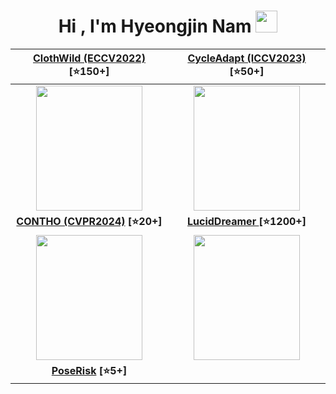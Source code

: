 
<h1 align="center"><b>Hi , I'm Hyeongjin Nam </b><img src="https://media.giphy.com/media/hvRJCLFzcasrR4ia7z/giphy.gif" width="35"></h1>

| <b><a href="https://github.com/hygenie1228/ClothWild_RELEASE"> ClothWild (ECCV2022)</a> [⭐150+]</b> | <b><a href="https://github.com/hygenie1228/CycleAdapt_RELEASE"> <b>CycleAdapt (ICCV2023)</a> [⭐50+]</b> |
| :---: | :---: |
|<img width="85%" height="200px" src="https://hygenie1228.github.io/assets/ClothWild_thumbnail.png" />|<img width="85%" height="200px" src="https://hygenie1228.github.io/assets/CycleAdapt_thumbnail.gif" />|
| <b><a href="https://github.com/dqj5182/CONTHO_RELEASE"> CONTHO (CVPR2024)</a> [⭐20+] </b> | <b><a href="https://github.com/luciddreamer-cvlab/LucidDreamer"> LucidDreamer </a> [⭐1200+] </b> |
|<img width="85%" height="200px" src="https://hygenie1228.github.io/assets/CONTHO_thumbnail.gif" />|<img width="85%" height="200px" src="https://hygenie1228.github.io/assets/LucidDreamer_thumbnail.gif" />|
| <b><a href="https://github.com/hygenie1228/PoseRisk_RELEASE"> PoseRisk</a> [⭐5+] </b> ||
